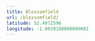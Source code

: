 ```yaml
---
title: Blossomfield
url: /blossomfield/
latitude: 52.4072596
longitude: -1.8039108000000001
---
```

